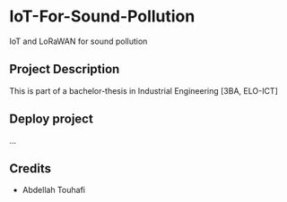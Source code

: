 # IoT-For-Sound-Pollution

IoT and LoRaWAN for sound pollution

## Project Description

This is part of a bachelor-thesis in Industrial Engineering [3BA, ELO-ICT]

## Deploy project

...

## Credits

- Abdellah Touhafi
